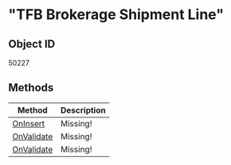 # "TFB Brokerage Shipment Line"

## Object ID
50227

## Methods
| Method | Description |
| --- | --- |
| [OnInsert](OnInsert.md) | Missing! | 
| [OnValidate](OnValidate1.md) | Missing! | 
| [OnValidate](OnValidate2.md) | Missing! | 
